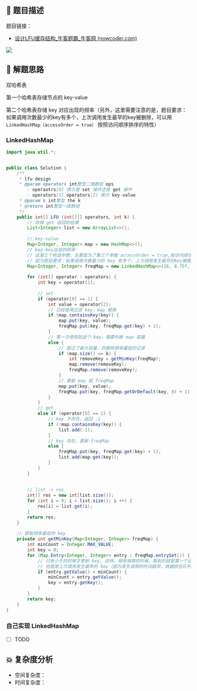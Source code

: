 ## 📃 题目描述

题目链接：

- [设计LFU缓存结构_牛客题霸_牛客网 (nowcoder.com)](https://www.nowcoder.com/practice/93aacb4a887b46d897b00823f30bfea1?tpId=295&tqId=1006014&ru=/exam/oj&qru=/ta/format-top101/question-ranking&sourceUrl=%2Fexam%2Foj%3Ftab%3D%E7%AE%97%E6%B3%95%E7%AF%87%26topicId%3D295)

![](https://cs-wiki.oss-cn-shanghai.aliyuncs.com/img/20220402141524.png)

## 🔔 解题思路

双哈希表

第一个哈希表存储节点的 key-value

第二个哈希表存储 key 对应出现的频率（另外，这里需要注意的是，题目要求：如果调用次数最少的key有多个，上次调用发生最早的key被删除，可以用 `LinkedHashMap（accessOrder = true）` 按照访问顺序排序的特性）

### LinkedHashMap


```java
import java.util.*;


public class Solution {
    /**
     * lfu design
     * @param operators int整型二维数组 ops
        - operaotrs[0] 表示是 set 操作还是 get 操作
        - operators[1] operators[2] 表示 key-value
     * @param k int整型 the k
     * @return int整型一维数组
     */
    public int[] LFU (int[][] operators, int k) {
        // 存储 get 返回的结果
        List<Integer> list = new ArrayList<>();
        
        // key-value
        Map<Integer, Integer> map = new HashMap<>();
        // key-key出现的频率
        // 这里三个构造参数，主要是为了第三个参数 accessOrder = true,按访问顺序排序，默认为 false 按照插入顺序)
        // 因为题目要求：如果调用次数最少的 key 有多个，上次调用发生最早的key被删除
        Map<Integer, Integer> freqMap = new LinkedHashMap<>(16, 0.75f, true);
        
        for (int[] operator : operators) {
            int key = operator[1];
            
            // set
            if (operator[0] == 1) {
                int value = operator[2];
                // 已经使⽤过该 key，map 替换
                if (map.containsKey(key)) {
                    map.put(key, value);
                    freqMap.put(key, freqMap.get(key) + 1);
                }
                // 第⼀次使⽤到这个 key，需要判断 map 容量
                else {
                    // 超过了最大容量，则删除频率最低的记录
                    if (map.size() == k) {
                        int removeKey = getMinKey(freqMap);
                        map.remove(removeKey);
                        freqMap.remove(removeKey);
                    }
                    // 更新 map 和 freqMap
                    map.put(key, value);
                    freqMap.put(key, freqMap.getOrDefault(key, 0) + 1);
                }
            }
            // get
            else if (operator[0] == 2) {
                // key 不存在，返回 -1
                if (!map.containsKey(key)) {
                    list.add(-1);
                }
                // key 存在，更新 freqMap
                else {
                    freqMap.put(key, freqMap.get(key) + 1);
                    list.add(map.get(key));
                }
            }
        }
        
        
        // list -> res
        int[] res = new int[list.size()];
        for (int i = 0; i < list.size(); i ++) {
            res[i] = list.get(i);
        }
        return res;
    }
    
    // 获取频率最低的 key
    private int getMinKey(Map<Integer, Integer> freqMap) {
        int minCount = Integer.MAX_VALUE;
        int key = 0;
        for (Map.Entry<Integer, Integer> entry : freqMap.entrySet()) {
            // 只有小于的时候才更新 key, 这样，频率相等的时候，取到的就是第一个出现该频率的 key
            // 也就是上次调用发生最早的 key（因为发生调用的时间越早，就越排在队列的前面）
            if (entry.getValue() < minCount) {
                minCount = entry.getValue();
                key = entry.getKey();
            }
        }
        return key;
    }
}
```

### 自己实现 LinkedHashMap

- [ ] TODO

## 💥 复杂度分析

- 空间复杂度：
- 时间复杂度：

